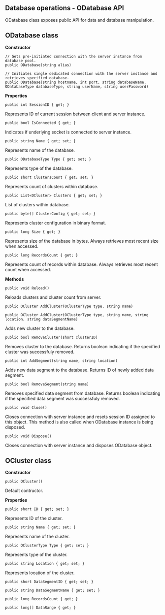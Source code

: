 Database operations - ODatabase API
---

ODatabase class exposes public API for data and database manipulation.

ODatabase class
---

**Constructor**

    // Gets pre-initiated connection with the server instance from database pool.
    public ODatabase(string alias)

    // Initiates single dedicated connection with the server instance and retrieves specified database.
    public ODatabase(string hostname, int port, string databaseName, ODatabaseType databaseType, string userName, string userPassword)

**Properties**

    public int SessionID { get; }
    
Represents ID of current session between client and server instance.

    public bool IsConnected { get; }
    
Indicates if underlying socket is connected to server instance.
    
    public string Name { get; set; }
    
Represents name of the database.
    
    public ODatabaseType Type { get; set; }
    
Represents type of the database.
    
    public short ClustersCount { get; set; }
    
Represents count of clusters within database.
    
    public List<OCluster> Clusters { get; set; }
    
List of clusters within database.
    
    public byte[] ClusterConfig { get; set; }
    
Represents cluster configuration in binary format.
    
    public long Size { get; }
    
Represents size of the database in bytes. Always retrieves most recent size when accessed.
    
    public long RecordsCount { get; }
    
Represents count of records within database. Always retrieves most recent count when accessed.
    
**Methods**

    public void Reload()

Reloads clusters and cluster count from server.
    
    public OCluster AddCluster(OClusterType type, string name)

    public OCluster AddCluster(OClusterType type, string name, string location, string dataSegmentName)
    
Adds new cluster to the database.

    public bool RemoveCluster(short clusterID)
    
Removes cluster to the database. Returns boolean indicating if the specified cluster was successfuly removed.

    public int AddSegment(string name, string location)
    
Adds new data segment to the database. Returns ID of newly added data segment.
    
    public bool RemoveSegment(string name)
    
Removes specified data segment from database. Returns boolean indicating if the specified data segment was successfuly removed.
    
    public void Close()
    
Closes connection with server instance and resets session ID assigned to this object. This method is also called when ODatabase instance is being disposed.

    public void Dispose()
    
Closes connection with server instance and disposes ODatabase object.

OCluster class
---

**Constructor**

    public OCluster()
    
Default contructor.

**Properties**

    public short ID { get; set; }
    
Represents ID of the cluster.
    
    public string Name { get; set; }
    
Represents name of the cluster.
    
    public OClusterType Type { get; set; }
    
Represents type of the cluster.
    
    public string Location { get; set; }
    
Represents location of the cluster.
    
    public short DataSegmentID { get; set; }
    
    public string DataSegmentName { get; set; }

    public long RecordsCount { get; }
    
    public long[] DataRange { get; }
